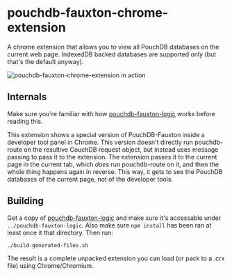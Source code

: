 pouchdb-fauxton-chrome-extension
================================

A chrome extension that allows you to view all PouchDB databases on the
current web page. IndexedDB backed databases are supported only (but
that's the default anyway).

![pouchdb-fauxton-chrome-extension in action](http://s30.postimg.org/l2nh5v1up/chrome_donegd.png)

Internals
---------

Make sure you're familiar with how
[pouchdb-fauxton-logic](https://github.com/marten-de-vries/pouchdb-fauxton-logic)
works before reading this.

This extension shows a special version of PouchDB-Fauxton inside a
developer tool panel in Chrome. This version doesn't directly run
pouchdb-route on the resultive CouchDB request object, but instead uses
message passing to pass it to the extension. The extension passes it
to the current page in the current tab, which *does* run pouchdb-route
on it, and then the whole thing happens again in reverse. This way, it
gets to see the PouchDB databases of the current page, not of the
developer tools.

Building
--------

Get a copy of [pouchdb-fauxton-logic](https://github.com/marten-de-vries/pouchdb-fauxton-logic)
and make sure it's accessable under `../pouchdb-fauxton-logic`. Also
make sure `npm install` has been ran at least once it that directory.
Then run:

	./build-generated-files.sh

The result is a complete unpacked extension you can load (or pack to a
.crx file) using Chrome/Chromium.
